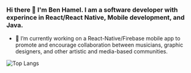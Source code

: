 ### Hi there 👋 I'm Ben Hamel. I am a software developer with experince in React/React Native, Mobile development, and Java. 

<!--
**ben-hamel/ben-hamel** is a ✨ _special_ ✨ repository because its `README.md` (this file) appears on your GitHub profile.

Here are some ideas to get you started:

- 🔭 I’m currently working on a React-Native/Firebase mobile app to promote and encourage collaboration between musicians, graphic designers, and other artistic and media-based communities.   
- 🔭 I’m currently working on a personal portfolio using Next.js and Tailwind CSS.
- 🧑‍🎓 I’m currently learing Python(Django), iOS Development(Objective-C,Swift, and UIKit), Laravel, and Wordpress during my final semester.  
- 👯 I’m looking to collaborate on beginner-friendly programming content for new learners.
- 🤔 I’m looking for help with coding interviews and code reviews.
- 💬 Ask me about ...
- 📫 How to reach me: benehamel@gmail.com https://www.linkedin.com/in/benehamel/
- 🎙️ Fun fact: I love creating music and music entrepreneurship. 
-->


- 🔭 I’m currently working on a React-Native/Firebase mobile app to promote and encourage collaboration between musicians, graphic designers, and other artistic and media-based communities.

![Top Langs](https://github-readme-stats.vercel.app/api/top-langs/?username=ben-hamel)
